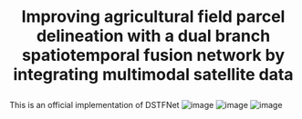 # <p align="center">Improving agricultural field parcel delineation with a dual branch spatiotemporal fusion network by integrating multimodal satellite data</p>

This is an official implementation of DSTFNet
![image](https://github.com/BruceKai/DSTFNet/assets/51935494/b5a02916-9ebc-4b07-b15d-e389ed760dcd)
![image](https://github.com/BruceKai/DSTFNet/assets/51935494/4c4d072a-3fac-4dbe-91db-5d17128cfc38)
![image](https://github.com/BruceKai/DSTFNet/assets/51935494/73f77e9e-41bb-4b63-a398-0973cf425933)


